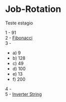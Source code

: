 # Job-Rotation
Teste estagio

1 - 91<br>
2 - <a href="https://github.com/Weverton-profile/Job-Rotation/blob/main/fibonacci.py">Fibonacci</a><br>
3 -
<ul>
  <li>a) 9</li>
  <li>b) 128</li>
  <li>c) 49</li>
  <li>d) 100</li>
  <li>e) 13</li>
  <li>f) 200</li>
 </ul>
4 - <br>
5 - <a href="https://github.com/Weverton-profile/Job-Rotation/blob/main/inverter_string.py">Inverter String</a>
